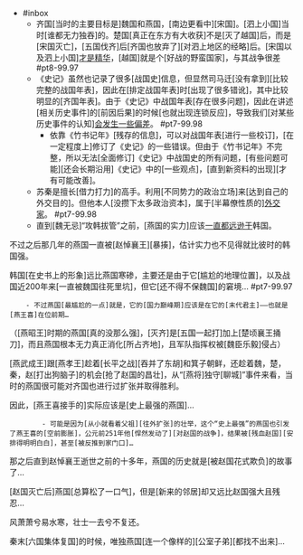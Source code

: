 - #inbox
    - 齐国[当时的主要目标是]魏国和燕国，[南边更看中][宋国]。[泗上小国]当时[谁都无力独吞]的。楚国[真正在东方有大收获]不是[灭了越国]后，而是[宋国灭亡]，[五国伐齐]后[齐国也放弃了][对泗上地区的经略]后。[宋国以及泗上小国][才是精华](https://www.zhihu.com/question/26197712/answer/1495529788)，[越国]就是个[好战的野蛮国家]，与其战争很差 #pt8-99.97
    - 《史记》虽然也记录了很多[战国史]信息，但显然司马迁[没有拿到][比较完整的战国年表]，因此在[排定战国年表]时[出现了很多错讹]，其中比较明显的[齐国年表]。由于《史记》中战国年表[存在很多问题]，因此在讲述[相关历史事件]的[前因后果]的时候[也就出现连锁反应]，导致我们[对某些历史事件的认知][会发生一些偏差](https://www.zhihu.com/question/461158561/answer/1907066552)。 #pt7-99.98
        - 依靠《竹书记年》[残存的信息]，可以对战国年表[进行一些校订]，[在一定程度上]修订了《史记》的一些错误。但由于《竹书记年》不完整，所以无法[全面修订]《史记》中战国史的所有问题，[有些问题可能][还会长期沿用]《史记》中的[一些观点]，[直到新资料的出现][才有可能改善]。
    - 苏秦是擅长[借力打力]的高手。利用[不同势力的政治立场]来[达到自己的外交目的]。但他本人[没攒下太多政治资本]，属于[半幕僚性质的][外交家](https://www.zhihu.com/question/457719634/answer/1873367922)。 #pt7-99.98
    - 直到[魏无忌]“攻韩拔管”之前，[燕国的实力]应该[一直都远逊于](https://www.zhihu.com/question/460574347/answer/1998715735)韩国。

不过之后那几年的燕国一直被[赵悼襄王][暴揍]，估计实力也不见得就比彼时的韩国强。

韩国[在史书上的形象]远比燕国寒碜，主要还是由于它[尴尬的地理位置]，以及战国近200年来[一直被魏国往死里坑]，但它[还不得不保魏国]的窘境… #pt7-99.97
 

        - 不过燕国[最尴尬的一点]就是，它的[国力巅峰期]应该是在它的[末代君主]——也就是[燕王喜]在位前期…

（[燕昭王]时期的燕国[真的没那么强]，[灭齐]是[五国一起打]加上[楚顷襄王捅刀]，而且燕国根本无力真正消化[所占齐地]，且军队指挥权被[魏臣乐毅]侵占）

[燕武成王]跟[燕孝王]趁着[长平之战][吞并了东胡]和箕子朝鲜，还趁着魏，楚，秦，赵[打出狗脑子]的机会[抢了赵国的昌壮]，从“[燕将]独守[聊城]”事件来看，当时的燕国很可能对齐国也进行过扩张并取得胜利。

因此，[燕王喜接手的]实际应该是[史上最强的燕国]…


            - 可能是因为[从小就看着父祖][往外扩张]的壮举，这个“史上最强”的燕国也引发了燕王喜的[空前膨胀]，公元前251年他[悍然发动了][对赵国的战争]，结果被[残血赵国][安排得明明白白]，甚至[被反推到家门口]…

那之后直到赵悼襄王逝世之前的十多年，燕国的历史就是[被赵国花式欺负]的故事了…

[赵国灭亡后]燕国[总算松了一口气]，但是[新来的邻居]却又远比赵国强大且残忍…

风萧萧兮易水寒，壮士一去兮不复还。

秦末[六国集体复国]的时候，唯独燕国[连一个像样的][公室子弟][都找不出来]…
